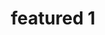 ---
layout: preset
title: featured 1
description_html: >-
    <p>Lorem ipsum dolor sit amet consectetur, adipisicing elit. Et incidunt inventore esse cum. Tempore nulla atque temporibus est facilis eaque corrupti impedit officiis error iure?</p>
    <p>Lorem ipsum dolor sit amet consectetur adipisicing elit. Corrupti ea similique sapiente tenetur quam ex deleniti ipsum tempora, perspiciatis cupiditate enim distinctio cumque doloremque magnam nulla sit asperiores necessitatibus rem modi repellat autem, eum facere natus nostrum. Reprehenderit vitae eius explicabo similique eligendi illum corporis.</p>
price: 22
product_path: 
    https://cdn.shopify.com/s/files/1/0054/8614/9703/products/Summerbabecopy2_1080x1080.png?v=1590945330
alt: preset
before_path: 
    https://cdn.shopify.com/s/files/1/0054/8614/9703/products/Happy_New_Year-78_1000x.jpg?v=1590945330
beforealt: 
after_path: 
afteralt: 
featured: true
type: preset
---